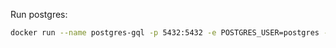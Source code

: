 Run postgres:

```sh
docker run --name postgres-gql -p 5432:5432 -e POSTGRES_USER=postgres -e POSTGRES_PASSWORD=password -d postgres
```
